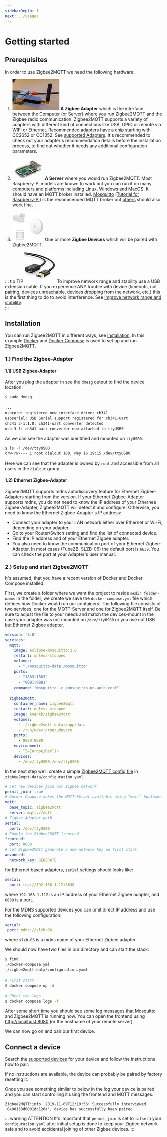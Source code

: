 ```yaml
---
sidebarDepth: 1
next: ../usage/
---
```


# Getting started

## Prerequisites

In order to use Zigbee2MQTT we need the following hardware:

1. <img src="../../images/zzh.jpg" title="ZZH" class="float-left" /> **A Zigbee Adapter** which is the interface between the Computer (or Server) where you run Zigbee2MQTT and the Zigbee radio
communication. Zigbee2MQTT supports a variety of adapters with different kind of connections like USB, GPIO or remote via WIFI or Ethernet.
  Recommended adapters have a chip starting with CC2652 or CC1352. See [supported Adapters](../adapters/README.md). It's recommended to check out your adapter's recommendation details before the installation process, to find out whether it needs any additional configuration parameters. <br class="clear" />

2. <img src="../../images/pi.jpg" title="Raspberry Pi" class="float-left" /> **A Server** where you would run Zigbee2MQTT. Most Raspberry-Pi models are known to work but you can run it on many computers and platforms including Linux, Windows and MacOS. It should have an MQTT broker installed. [Mosquitto](https://www.mosquitto.org/download/) ([Tutorial for Raspberry-Pi](https://randomnerdtutorials.com/how-to-install-mosquitto-broker-on-raspberry-pi/)) is the recommended MQTT broker but [others](https://mqtt.org/software/) should also work fine. <br class="clear" />

3. <img src="../../images/xiaomi_sensors.jpg" title="Zigbee devices" class="float-left" /> One or more **Zigbee Devices** which will be paired with Zigbee2MQTT. <br class="clear" />

::: tip TIP
<img alt="USB Cable" src="../../images/usb_extension_cable.jpg" class="float-left" /> To improve network range and stability use a USB extension cable. If you experience ANY trouble with device (timeouts, not pairing, devices unreachable, devices dropping from the network, etc.) this is the first thing to do to avoid interference.
See [Improve network range and stability](../../advanced/zigbee/02_improve_network_range_and_stability.md). <br class="clear" />
:::

## Installation

You can run Zigbee2MQTT in different ways, see [Installation](../installation/). In this example
[Docker](https://docs.docker.com/get-docker/) and [Docker Compose](https://docs.docker.com/compose/install/) is used to
set up and run Zigbee2MQTT.

### 1.) Find the Zigbee-Adapter
#### 1.1) USB Zigbee-Adapter
After you plug the adapter in see the `dmesg` output to find the device location:

```bash
$ sudo dmesg

...
usbcore: registered new interface driver ch341
usbserial: USB Serial support registered for ch341-uart
ch341 3-1:1.0: ch341-uart converter detected
usb 3-1: ch341-uart converter now attached to ttyUSB0
```

As we can see the adapter was identified and mounted on `ttyUSB0`.

```bash
$ ls -l /dev/ttyUSB0
crw-rw---- 1 root dialout 188, May 16 19:15 /dev/ttyUSB0
```

Here we can see that the adapter is owned by `root` and accessible from all users in the `dialout` group.
#### 1.2) Ethernet Zigbee-Adapter
Zigbee2MQTT supports mdns autodiscovery feature for Ethernet Zigbee-Adapters starting from the version. If your Ethernet Zigbee-Adapter supports mdns, you do not need to know the IP address of your Etherneе Zigbee-Adapter, Zigbee2MQTT will detect it and configure. Otherwise, you need to know the Ethernet Zigbee-Adapter's IP address:
- Connect your adapter to your LAN network either over Ethernet or Wi-Fi, depending on your adapter. 
- Go to your Router/Switch setting and find the list of connected device.
- Find the IP address and of your Ethernet Zigbee adapter.
- You also need to know the communication port of your Ethernet Zigbee-Adapter. In most cases (TubeZB, SLZB-06) the default port is `6638`. You can check the port at your Adapter's user manual.


### 2.) Setup and start Zigbee2MQTT

It's assumed, that you have a recent version of Docker and Docker Compose installed.


First, we create a folder where we want the project to reside `mkdir folder-name`. In the folder, we create we save the `docker-compose.yml` file which defines how Docker would run our containers. The following file consists of two services, one for the MQTT-Server and one for Zigbee2MQTT itself. Be sure to adjust the file to your needs and match the devices-mount in the case your adapter was not mounted on `/dev/ttyUSB0` or you use not USB but Ethernet Zigbee adapter.


```yaml
version: '3.8'
services:
  mqtt:
    image: eclipse-mosquitto:2.0
    restart: unless-stopped
    volumes:
      - "./mosquitto-data:/mosquitto"
    ports:
      - "1883:1883"
      - "9001:9001"
    command: "mosquitto -c /mosquitto-no-auth.conf"

  zigbee2mqtt:
    container_name: zigbee2mqtt
    restart: unless-stopped
    image: koenkk/zigbee2mqtt
    volumes:
      - ./zigbee2mqtt-data:/app/data
      - /run/udev:/run/udev:ro
    ports:
      - 8080:8080
    environment:
      - TZ=Europe/Berlin
    devices:
      - /dev/ttyUSB0:/dev/ttyUSB0
```

In the next step we'll create a simple [Zigbee2MQTT config file](../configuration/) in `zigbee2mqtt-data/configuration.yaml`.
```yaml
# Let new devices join our zigbee network
permit_join: true
# Docker Compose makes the MQTT-Server available using "mqtt" hostname
mqtt:
  base_topic: zigbee2mqtt
  server: mqtt://mqtt
# Zigbee Adapter path
serial:
  port: /dev/ttyUSB0
# Enable the Zigbee2MQTT frontend
frontend:
  port: 8080
# Let Zigbee2MQTT generate a new network key on first start
advanced:
  network_key: GENERATE
```  
for Ethernet based adapters, `serial` settings should looks like:
```yaml
serial:
  port: tcp://192.168.1.12:6638
``` 

where `192.168.1.112` is an IP address of your Ethernet Zigbee adapter, and `6638` is a port.

For the MDNS supported devices you can omit direct IP address and use the following configuration:
 ```yaml
serial:
  port: mdns://slzb-06
```  
where `slzb-06` is a mdns name of your Ethernet Zigbee adapter.    

We should now have two files in our directory and can start the stack:

```bash
$ find
./docker-compose.yml
./zigbee2mqtt-data/configuration.yaml

# First start
$ docker compose up -d

# Check the logs
$ docker compose logs -f
```

After some short time you should see some log messages that Mosquitto and Zigbee2MQTT is running now.
You can open the frontend using [http://localhost:8080](http://localhost:8080) (or the hostname of your remote server).

We can now go on and pair our first device.


## Connect a device

Search the [supported devices](../../supported-devices/) for your device and follow the instructions how to pair.

If no instructions are available, the device can probably be paired by factory resetting it.

Once you see something similar to below in the log your device is paired and you can start controlling it using the frontend and MQTT messages.

```
Zigbee2MQTT:info  2019-11-09T12:19:56: Successfully interviewed '0x00158d0001dc126a', device has successfully been paired
```

::: warning ATTENTION
It's important that `permit_join` is set to `false` in your `configuration.yaml` after initial setup is
done to keep your Zigbee network safe and to avoid accidental joining of other Zigbee devices.
:::
